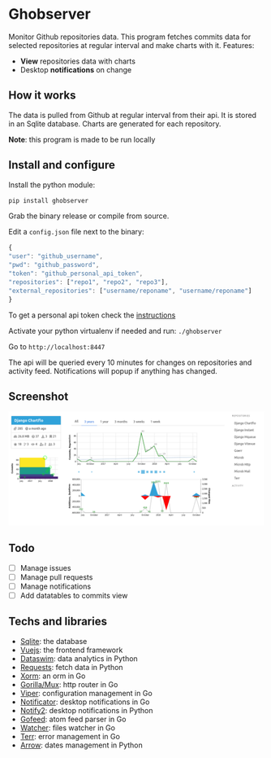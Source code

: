 # Ghobserver

Monitor Github repositories data. This program fetches commits data for selected repositories at regular interval and make charts with it. Features:

- **View** repositories data with charts
- Desktop **notifications** on change

## How it works

The data is pulled from Github at regular interval from their api. It is stored in an Sqlite database. Charts are generated for each repository.

**Note**: this program is made to be run locally

## Install and configure

Install the python module:

   ```bash
   pip install ghobserver
   ```

Grab the binary release or compile from source.

Edit a `config.json` file next to the binary:

   ```javascript
{
"user": "github_username",
"pwd": "github_password",
"token": "github_personal_api_token",
"repositories": ["repo1", "repo2", "repo3"],
"external_repositories": ["username/reponame", "username/reponame"]
}
   ```

To get a personal api token check the [instructions](https://help.github.com/articles/creating-a-personal-access-token-for-the-command-line/)

Activate your python virtualenv if needed and run: `./ghobserver`

Go to `http://localhost:8447`

The api will be queried every 10 minutes for changes on repositories and activity feed. Notifications will popup
if anything has changed.

## Screenshot

![Screenshot](docs/img/screenshot.png)

## Todo

- [ ] Manage issues
- [ ] Manage pull requests
- [ ] Manage notifications
- [ ] Add datatables to commits view

## Techs and libraries

- [Sqlite](https://sqlite.org): the database
- [Vuejs](http://vuejs.org/): the frontend framework
- [Dataswim](https://github.com/synw/dataswim): data analytics in Python
- [Requests](https://github.com/requests/requests): fetch data in Python
- [Xorm](https://github.com/go-xorm/xorm): an orm in Go
- [Gorilla/Mux](https://github.com/gorilla/mux): http router in Go
- [Viper](https://github.com/spf13/viper): configuration management in Go
- [Notificator](https://github.com/0xAX/notificator): desktop notifications in Go
- [Notify2](https://bitbucket.org/takluyver/pynotify2): desktop notifications in Python
- [Gofeed](https://github.com/mmcdole/gofeed): atom feed parser in Go
- [Watcher](https://github.com/radovskyb/watcher): files watcher in Go
- [Terr](https://github.com/synw/terr): error management in Go
- [Arrow](https://github.com/crsmithdev/arrow): dates management in Python
